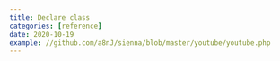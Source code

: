 ```yaml
---
title: Declare class
categories: [reference]
date: 2020-10-19
example: //github.com/a8nJ/sienna/blob/master/youtube/youtube.php
---
```

